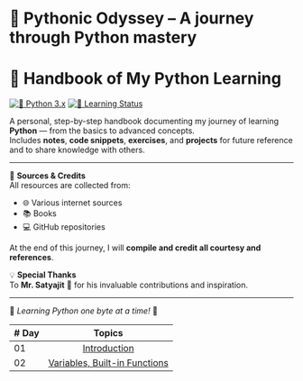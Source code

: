 # 🐍 Pythonic Odyssey – A journey through Python mastery

# 📘 Handbook of My Python Learning

<!-- [![Python](https://img.shields.io/badge/Python-3.x-blue?logo=python)](https://www.python.org/)
[![Learning Status](https://img.shields.io/badge/Status-In%20Progress-orange)]() -->
<!-- [![License](https://img.shields.io/badge/License-MIT-green)](LICENSE) -->
[![🐍 Python 3.x](https://img.shields.io/badge/Python-3.x-3776AB?style=flat-square&logo=python&logoColor=white)](https://www.python.org/)
[![🚀 Learning Status](https://img.shields.io/badge/Status-In%20Progress-FFA500?style=flat-square&logo=read-the-docs&logoColor=white)]()


A personal, step-by-step handbook documenting my journey of learning **Python** — from the basics to advanced concepts.  
Includes **notes**, **code snippets**, **exercises**, and **projects** for future reference and to share knowledge with others.  

---

📌 **Sources & Credits**  
All resources are collected from:  
- 🌐 Various internet sources  
- 📚 Books  
- 💻 GitHub repositories  

At the end of this journey, I will **compile and credit all courtesy and references**.  

💡 **Special Thanks**  
To **Mr. Satyajit** 🙏 for his invaluable contributions and inspiration.

---

🚀 *Learning Python one byte at a time!* 🐍


|# Day | Topics                                                    |
|------|:---------------------------------------------------------:|
| 01  |  [Introduction](./readme.md)|
| 02  |  [Variables, Built-in Functions](./02_Day_Variables_builtin_functions/02_variables_builtin_functions.md)|